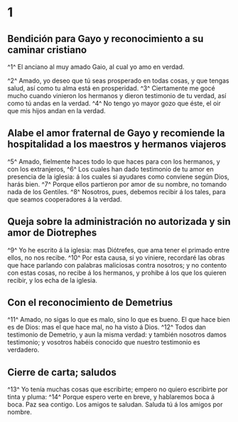 # 1 
## Bendición para Gayo y reconocimiento a su caminar cristiano
^1^ El anciano al muy amado Gaio, al cual yo amo en verdad.

^2^ Amado, yo deseo que tú seas prosperado en todas cosas, y que tengas salud, así como tu alma está en prosperidad. 
^3^ Ciertamente me gocé mucho cuando vinieron los hermanos y dieron testimonio de tu verdad, así como tú andas en la verdad. 
^4^ No tengo yo mayor gozo que éste, el oir que mis hijos andan en la verdad.

## Alabe el amor fraternal de Gayo y recomiende la hospitalidad a los maestros y hermanos viajeros
^5^ Amado, fielmente haces todo lo que haces para con los hermanos, y con los extranjeros, 
^6^ Los cuales han dado testimonio de tu amor en presencia de la iglesia: á los cuales si ayudares como conviene según Dios, harás bien. 
^7^ Porque ellos partieron por amor de su nombre, no tomando nada de los Gentiles. 
^8^ Nosotros, pues, debemos recibir á los tales, para que seamos cooperadores á la verdad.

## Queja sobre la administración no autorizada y sin amor de Diotrephes
^9^ Yo he escrito á la iglesia: mas Diótrefes, que ama tener el primado entre ellos, no nos recibe. 
^10^ Por esta causa, si yo viniere, recordaré las obras que hace parlando con palabras maliciosas contra nosotros; y no contento con estas cosas, no recibe á los hermanos, y prohibe á los que los quieren recibir, y los echa de la iglesia.

## Con el reconocimiento de Demetrius
^11^ Amado, no sigas lo que es malo, sino lo que es bueno. El que hace bien es de Dios: mas el que hace mal, no ha visto á Dios. 
^12^ Todos dan testimonio de Demetrio, y aun la misma verdad: y también nosotros damos testimonio; y vosotros habéis conocido que nuestro testimonio es verdadero.

## Cierre de carta; saludos
 
^13^ Yo tenía muchas cosas que escribirte; empero no quiero escribirte por tinta y pluma: 
^14^ Porque espero verte en breve, y hablaremos boca á boca. Paz sea contigo. Los amigos te saludan. Saluda tú á los amigos por nombre. 
